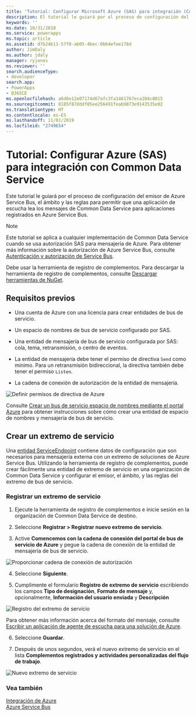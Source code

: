 ```yaml
---
title: 'Tutorial: Configurar Microsoft Azure (SAS) para integración (Common Data Service) | Microsoft Docs'
description: El tutorial le guiará por el proceso de configuración del emisor de Azure Service Bus, el ámbito y las reglas para permitir que una aplicación de escucha lea los mensajes de Common Data Service para aplicaciones registrados en Azure Service Bus.
keywords: ''
ms.date: 10/31/2018
ms.service: powerapps
ms.topic: article
ms.assetid: d7b24b11-57f0-ab05-4bec-0b64efee178d
author: JimDaly
ms.author: jdaly
manager: ryjones
ms.reviewer: ''
search.audienceType:
- developer
search.app:
- PowerApps
- D365CE
ms.openlocfilehash: a6d6e12e07174d67afc3fa1461767eca284c0015
ms.sourcegitcommit: 8185f87dddf05ee256491feab9873e9143535e02
ms.translationtype: HT
ms.contentlocale: es-ES
ms.lasthandoff: 11/01/2019
ms.locfileid: "2749654"
---
```

# <a name="tutorial-configure-azure-sas-for-integration-with-common-data-service"></a>Tutorial: Configurar Azure (SAS) para integración con Common Data Service

<!-- https://docs.microsoft.com/dynamics365/customer-engagement/developer/walkthrough-configure-azure-sas-integration -->

Este tutorial le guiará por el proceso de configuración del emisor de Azure Service Bus, el ámbito y las reglas para permitir que una aplicación de escucha lea los mensajes de Common Data Service para aplicaciones registrados en Azure Service Bus.  
  
> [!NOTE]
>  Este tutorial se aplica a cualquier implementación de Common Data Service cuando se usa autorización SAS para mensajería de Azure. Para obtener más información sobre la autorización de Azure Service Bus, consulte [Autenticación y autorización de Service Bus](https://azure.microsoft.com/documentation/articles/service-bus-authentication-and-authorization/).  
>   
> Debe usar la herramienta de registro de complementos. Para descargar la herramienta de registro de complementos, consulte [Descargar herramientas de NuGet](download-tools-NuGet.md).
  
## <a name="prerequisites"></a>Requisitos previos  
  
-   Una cuenta de Azure con una licencia para crear entidades de bus de servicio.
  
-   Un espacio de nombres de bus de servicio configurado por SAS.
  
-   Una entidad de mensajería de bus de servicio configurada por SAS: cola, tema, retransmisión, o centro de eventos.
  
-   La entidad de mensajería debe tener el permiso de directiva `Send` como mínimo. Para un retransmisión bidireccional, la directiva también debe tener el permiso `Listen`.  
-  La cadena de conexión de autorización de la entidad de mensajería. 
  
 ![Definir permisos de directiva de Azure](media/policy-permissions.png "Definir permisos de directiva de Azure")  
  
 Consulte [Crear un bus de servicio espacio de nombres mediante el portal Azure](/azure/service-bus-messaging/service-bus-create-namespace-portal) para obtener instrucciones sobre cómo crear una entidad de espacio de nombres y mensajería de bus de servicio.  
  
## <a name="create-a-service-endpoint"></a>Crear un extremo de servicio

Una [entidad ServiceEndpoint](reference/entities/serviceendpoint.md) contiene datos de configuración que son necesarios para mensajería externa con un extremo de soluciones de Azure Service Bus. Utilizando la herramienta de registro de complementos, puede crear fácilmente una entidad de extremo de servicio en una organización de Common Data Service y configurar el emisor, el ámbito, y las reglas del extremo de bus de servicio.
  
### <a name="register-a-service-endpoint"></a>Registrar un extremo de servicio  
  
1.  Ejecute la herramienta de registro de complementos e inicie sesión en la organización de Common Data Service de destino.  
  
2.  Seleccione **Registrar > Registrar nuevo extremo de servicio**.  
  
3.  Active **Comencemos con la cadena de conexión del portal de bus de servicio de Azure** y pegue la cadena de conexión de la entidad de mensajería de bus de servicio.  
  
 ![Proporcionar cadena de conexión de autorización](media/sas-connection-string.PNG "Proporcionar cadena de conexión de autorización")  
  
4.  Seleccione **Siguiente**.  
  
5.  Cumplimente el formulario **Registro de extremo de servicio** escribiendo los campos **Tipo de designación**, **Formato de mensaje** y, opcionalmente, **Información del usuario enviada** y **Descripción**  
  
 ![Registro del extremo de servicio](media/service-endpoint-registration.PNG "Registro del extremo de servicio")  
  
   Para obtener más información acerca del formato del mensaje, consulte [Escribir un aplicación de agente de escucha para una solución de Azure](write-listener-application-azure-solution.md).  
  
6.  Seleccione **Guardar**.  
  
7.  Después de unos segundos, verá el nuevo extremo de servicio en el lista **Complementos registrados y actividades personalizadas del flujo de trabajo**.  
  
 ![Nuevo extremo de servicio](media/new-service-endpoint.PNG "Nuevo extremo de servicio")  
  
### <a name="see-also"></a>Vea también

[Integración de Azure](azure-integration.md)<br />
[Azure Service Bus](/azure/service-bus-messaging/service-bus-fundamentals-hybrid-solutions.md)
